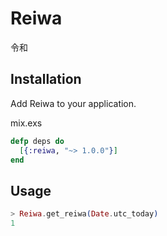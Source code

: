 # Reiwa
令和

## Installation

Add Reiwa to your application.  
  
mix.exs
```elixir
defp deps do
  [{:reiwa, "~> 1.0.0"}]
end
```

## Usage
```elixir
> Reiwa.get_reiwa(Date.utc_today)
1
```
